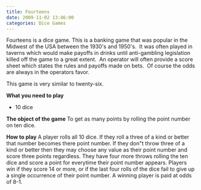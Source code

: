 ```yaml
---
title: Fourteens
date: 2009-11-02 13:46:00
categories: Dice Games
---
```

Fourteens is a dice game.
This is a banking game that was popular in the Midwest of the USA between the 1930's and 1950's.  It was often played in taverns which would make payoffs in drinks until anti-gambling legislation killed off the game to a great extent.  An operator will often provide a score sheet which states the rules and payoffs made on bets.  Of course the odds are always in the operators favor.

This game is very similar to twenty-six.

<strong>What you need to play</strong>
<ul>
	<li>10 dice</li>
</ul>
<strong>The object of the game</strong>
To get as many points by rolling the point number on ten dice.

<strong>How to play</strong>
A player rolls all 10 dice. If they roll a three of a kind or better that number becomes there point number.
If they don&quot;t throw three of a kind or better then they may choose any value as their point number and score three points regardless.
They have four more throws rolling the ten dice and score a point for everytime their point number appears.
Players win if they score 14 or more, or if the last four rolls of the dice fail to give up a single occurrence of their point number.
A winning player is paid at odds of 8-1.
